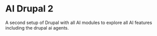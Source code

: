 # AI Drupal 2

A second setup of Drupal with all AI modules to explore all AI features including the drupal ai agents.
